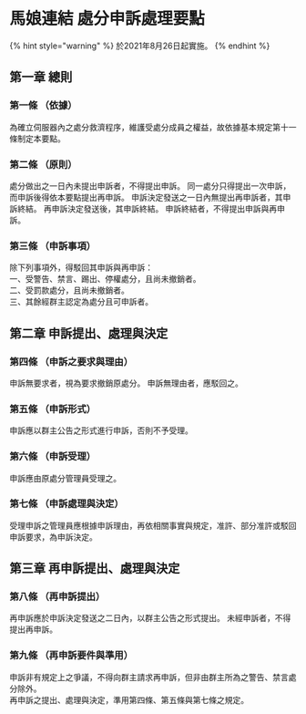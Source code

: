 # 馬娘連結 處分申訴處理要點

{% hint style="warning" %}
於2021年8月26日起實施。
{% endhint %}

## 第一章 總則

### 第一條 （依據）

為確立伺服器內之處分救濟程序，維護受處分成員之權益，故依據基本規定第十一條制定本要點。

### 第二條 （原則）

處分做出之一日內未提出申訴者，不得提出申訴。 同一處分只得提出一次申訴，而申訴後得依本要點提出再申訴。 申訴決定發送之一日內無提出再申訴者，其申訴終結。 再申訴決定發送後，其申訴終結。 申訴終結者，不得提出申訴與再申訴。

### 第三條 （申訴事項）

除下列事項外，得駁回其申訴與再申訴：   
一、受警告、禁言、踢出、停權處分，且尚未撤銷者。   
二、受罰款處分，且尚未撤銷者。   
三、其餘經群主認定為處分且可申訴者。

## 第二章 申訴提出、處理與決定

### 第四條 （申訴之要求與理由）

申訴無要求者，視為要求撤銷原處分。 申訴無理由者，應駁回之。

### 第五條 （申訴形式）

申訴應以群主公告之形式進行申訴，否則不予受理。

### 第六條 （申訴受理）

申訴應由原處分管理員受理之。

### 第七條 （申訴處理與決定）

受理申訴之管理員應根據申訴理由，再依相關事實與規定，准許、部分准許或駁回申訴要求，為申訴決定。

## 第三章 再申訴提出、處理與決定

### 第八條 （再申訴提出）

再申訴應於申訴決定發送之二日內，以群主公告之形式提出。 未經申訴者，不得提出再申訴。

### 第九條 （再申訴要件與準用）

申訴非有規定上之爭議，不得向群主請求再申訴，但非由群主所為之警告、禁言處分除外。   
再申訴之提出、處理與決定，準用第四條、第五條與第七條之規定。


